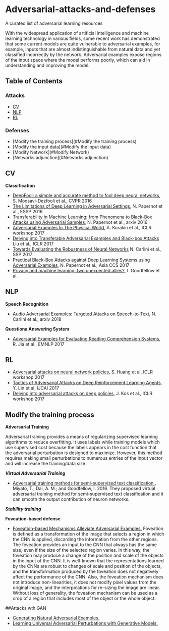 # Adversarial-attacks-and-defenses
A curated list of adversarial learning resources

	
With the widespread application of artificial intelligence and machine learning technology in various fields, some recent work has demonstrated that some current models are quite vulnerable to adversarial examples, for example, inputs that are almost indistinguishable from natural data and yet classified incorrectly by the network. 
Adversarial examples expose regions of the input space where the model performs poorly, which can aid in understanding and improving the model. 

## Table of Contents
### Attacks     
 - [CV](#CV)
 - [NLP](#NLP)
 - [RL](#RL)
### Defenses
- [Modify the training process](#Modify the training process)
- [Modify the input data](#Modify the input data)
- [Modify Network](#Modify Network)
- [Networks adjunction](#Networks adjunction)
 

## CV
 **Classification**
 * [DeepFool: a simple and accurate method to fool deep neural networks](https://arxiv.org/abs/1511.04599), S. Moosavi-Dezfooli et al., CVPR 2016
 * [The Limitations of Deep Learning in Adversarial Settings](https://arxiv.org/abs/1511.07528), N. Papernot et al., ESSP 2016
 * [Transferability in Machine Learning: from Phenomena to Black-Box Attacks using Adversarial Samples](https://arxiv.org/abs/1605.07277), N. Papernot et al., arxiv 2016
 * [Adversarial Examples In The Physical World](https://arxiv.org/pdf/1607.02533v3.pdf), A. Kurakin et al., ICLR workshop 2017 
 * [Delving into Transferable Adversarial Examples and Black-box Attacks](https://arxiv.org/abs/1611.02770) Liu et al., ICLR 2017
 * [Towards Evaluating the Robustness of Neural Networks](https://arxiv.org/abs/1608.04644) N. Carlini et al., SSP 2017
 * [Practical Black-Box Attacks against Deep Learning Systems using Adversarial Examples](https://arxiv.org/abs/1602.02697), N. Papernot et al., Asia CCS 2017
 * [Privacy and machine learning: two unexpected allies?](http://www.cleverhans.io/privacy/2018/04/29/privacy-and-machine-learning.html), I. Goodfellow et al.
 
## NLP
**Speech Recognition**
* [Audio Adversarial Examples: Targeted Attacks on Speech-to-Text](https://arxiv.org/abs/1801.01944), N. Carlini et al., arxiv 2018

**Questiona Answering System**
* [Adversarial Examples for Evaluating Reading Comprehension Systems](https://arxiv.org/abs/1707.07328), R. Jia et al., EMNLP 2017

 
 ## RL
* [Adversarial attacks on neural network policies](https://arxiv.org/abs/1702.02284), S. Huang et al, ICLR workshop 2017
* [Tactics of Adversarial Attacks on Deep Reinforcement Learning Agents](https://arxiv.org/abs/1703.06748), Y. Lin et al, IJCAI 2017
* [Delving into adversarial attacks on deep policies](https://arxiv.org/abs/1705.06452), J. Kos et al., ICLR workshop 2017
 
 
 
## Modify the training process

**Adversarial Training**
  
Adversarial training provides a means of regularizing supervised learning algorithms to reduce overfitting. 
It uses labels while training models which use supervised cost because the labels appears in the cost function that the adversarial perturbation is designed to maximize. 
However, this method requires making small perturbations to numerous entries of the input vector and will increase the training/data size. 

***Virtual Adversarial Training***
 * [Adversarial training methods for semi-supervised text classification.](https://arxiv.org/abs/1605.07725),  Miyato, T.; Dai, A. M.; and Goodfellow, I. 2016. 
They proposed virtual adversarial training method for semi-supervised text classification and it can smooth the output contribution of neuron networks.

***Stability training***


**Foveation-based defense**

* [Foveation-based Mechanisms Alleviate Adversarial Examples.](https://arxiv.org/abs/1511.06292)
Foveation is defined as a transformation of the image that selects a region in which the CNN is applied, discarding the information from the other regions.
The foveation provides an input to the CNN that always has the same size, even if the size of the selected region varies. 
In this way, the foveation may produce a change of the position and scale of the objects in the input of the CNN. 
It is well-known that the representations learned by the CNNs are robust to changes of scale and position of the objects, and the transformation produced by the foveation does not negatively affect the performance of the CNN. 
Also, the foveation mechanism does not introduce non-linearities, it does not modify pixel values from the original image, and the interpolations for re-sizing the image are linear. Without loss of generality, the foveation mechanism can be used as a crop of a region that includes most of the object or the whole object.


##Attacks wth GAN
* [Generating Natural Adversarial Examples.](https://arxiv.org/abs/1710.11342)
* [Learning Universal Adversarial Perturbations with Generative Models.](https://arxiv.org/abs/1708.05207)
